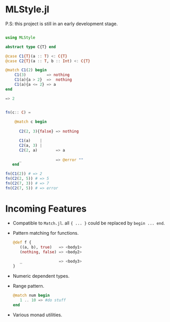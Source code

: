 

MLStyle.jl
=========================

P.S: this project is still in an early development stage.     

```julia

using MLStyle

abstract type C{T} end

@case C1{T}(a :: T) <: C{T}
@case C2{T}(a :: T, b :: Int) <: C{T}

@match C1(2) begin
    C1(3)         => nothing
    C1(a){a > 2}  =>  nothing
    C1(a){a <= 2} => a 
end

=> 2


fn(c:: C) = 
    
    @match c begin
    
      C2(2, 3){false} => nothing

      C1(a)    | 
      C2(a, 3) |
      C2(2, a)        => a 
      
      _               => @error ""
   end 

fn(C1(2)) # => 2
fn(C2(2, 5)) # => 5
fn(C2(7, 3)) # => 7
fn(C2(7, 5)) # => error

```

Incoming Features
======================

- Compatible to `Match.jl`.
  all `{ ... }` could be replaced by `begin ... end`.

- Pattern matching for functions.
  ```julia
  @def f { 
     ((a, b), true)   => <body1>
     (nothing, false) => <body2>
     
     _                => <body3>
  }
  ```
- Numeric dependent types.

- Range pattern.
 
  ```julia
  @match num begin
     1 .. 10 => #do stuff
  end
  ```
 
- Various monad utilities.
